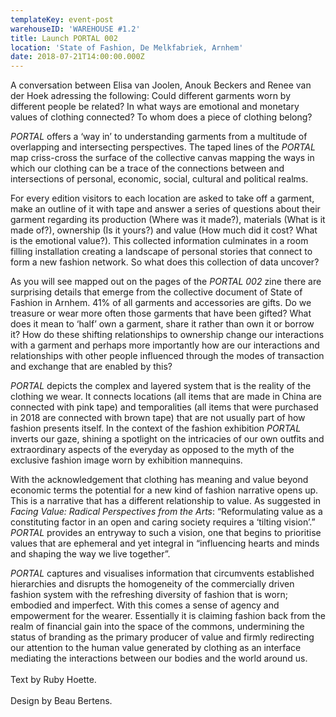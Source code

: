 ```yaml
---
templateKey: event-post
warehouseID: 'WAREHOUSE #1.2'
title: Launch PORTAL 002
location: 'State of Fashion, De Melkfabriek, Arnhem'
date: 2018-07-21T14:00:00.000Z
---
```

A conversation between Elisa van Joolen, Anouk Beckers and Renee van der Hoek adressing the following: Could different garments worn by different people be related? In what ways are emotional and monetary values of clothing connected? To whom does a piece of clothing belong?

*PORTAL* offers a ‘way in’ to understanding garments from a multitude of overlapping and intersecting perspectives. The taped lines of the *PORTAL* map criss-cross the surface of the collective canvas mapping the ways in which our clothing can be a trace of the connections between and intersections of personal, economic, social, cultural and political realms.

For every edition visitors to each location are asked to take off a garment, make an outline of it with tape and answer a series of questions about their garment regarding its production (Where was it made?), materials (What is it made of?), ownership (Is it yours?) and value (How much did it cost? What is the emotional value?). This collected information culminates in a room filling installation creating a landscape of personal stories that connect to form a new fashion network. So what does this collection of data uncover?

As you will see mapped out on the pages of the *PORTAL 002* zine there are surprising details that emerge from the collective document of State of Fashion in Arnhem. 41% of all garments and accessories are gifts. Do we treasure or wear more often those garments that have been gifted? What does it mean to ‘half’ own a garment, share it rather than own it or borrow it? How do these shifting relationships to ownership change our interactions with a garment and perhaps more importantly how are our interactions and relationships with other people influenced through the modes of transaction and exchange that are enabled by this?

*PORTAL* depicts the complex and layered system that is the reality of the clothing we wear. It connects locations (all items that are made in China are connected with pink tape) and temporalities (all items that were purchased in 2018 are connected with brown tape) that are not usually part of how fashion presents itself. In the context of the fashion exhibition *PORTAL* inverts our gaze, shining a spotlight on the intricacies of our own outfits and extraordinary aspects of the everyday as opposed to the myth of the exclusive fashion image worn by exhibition mannequins.

With the acknowledgement that clothing has meaning and value beyond economic terms the potential for a new kind of fashion narrative opens up. This is a narrative that has a different relationship to value. As suggested in *Facing Value: Radical Perspectives from the Arts*: “Reformulating value as a constituting factor in an open and caring society requires a ‘tilting vision’.” *PORTAL* provides an entryway to such a vision, one that begins to prioritise values that are ephemeral and yet integral in “influencing hearts and minds and shaping the way we live together”.

*PORTAL* captures and visualises information that circumvents established hierarchies and disrupts the homogeneity of the commercially driven fashion system with the refreshing diversity of fashion that is worn; embodied and imperfect. With this comes a sense of agency and empowerment for the wearer. Essentially it is claiming fashion back from the realm of financial gain into the space of the commons, undermining the status of branding as the primary producer of value and firmly redirecting our attention to the human value generated by clothing as an interface mediating the interactions between our bodies and the world around us.\
\
Text by Ruby Hoette.\
\
Design by Beau Bertens.